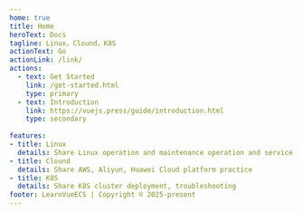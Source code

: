 ```yaml
---
home: true
title: Home
heroText: Docs
tagline: Linux，Clound，K8S
actionText: Go
actionLink: /link/
actions:
  - text: Get Started
    link: /get-started.html
    type: primary
  - text: Introduction
    link: https://vuejs.press/guide/introduction.html
    type: secondary
    
features:
- title: Linux
  details: Share Linux operation and maintenance operation and service configuration
- title: Clound
  details: Share AWS, Aliyun, Huawei Cloud platform practice
- title: K8S
  details: Share K8S cluster deployment, troubleshooting
footer: LearnVueECS | Copyright © 2025-present
---
```

